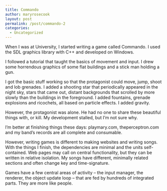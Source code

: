 ```yaml
---
title: Commando
author: maryrosecook
layout: post
permalink: /post/commando-2
categories:
  - Uncategorized
---
```

When I was at University, I started writing a game called Commando. I used the SDL graphics library with C++ and developed on Windows.

I followed a tutorial that taught the basics of movement and input. I drew some horrendous graphics of some flat buildings and a stick man holding a gun.

I got the basic stuff working so that the protagonist could move, jump, shoot and lob grenades. I added a shooting star that periodically appeared in the night sky, stars that came out, distant backgrounds that scrolled by more slowly than the buildings in the foreground. I added fountains, grenade explosions and ricochets, all based on particle effects. I added gravity.

However, the protagonist was alone. He had no one to share these beautiful things with, or kill. My development stalled, but I&#8217;m not sure why.

I&#8217;m better at finishing things these days: playmary.com, theperceptron.com and my band&#8217;s records are all complete and consumable.

However, writing games is different to making websites and writing songs. With the things I finish, the dependencies are minimal and the units self-contained. Web pages may call on central functionality, but they can be written in relative isolation. My songs have different, minimally related sections and often change key and time-signature.

Games have a few central areas of activity &#8211; the input manager, the renderer, the object update loop &#8211; that are fed by hundreds of integrated parts. They are more like people.